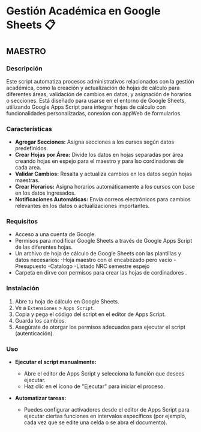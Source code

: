 # Gestión Académica en Google Sheets 📋
## MAESTRO
### Descripción

Este script automatiza procesos administrativos relacionados con la gestión académica, como la creación y actualización de hojas de cálculo para diferentes áreas, validación de cambios en datos, y asignación de horarios o secciones. 
Está diseñado para usarse en el entorno de Google Sheets, utilizando Google Apps Script para integrar hojas de cálculo con funcionalidades personalizadas, conexion con appWeb de formularios.

### Características

- **Agregar Secciones:** Asigna secciones a los cursos según datos predefinidos.
- **Crear Hojas por Área:** Divide los datos en hojas separadas por área creando hojas en espejo para el maestro y para lso cordinadores de cada area.
- **Validar Cambios:** Resalta y actualiza cambios en los datos según hojas maestras.
- **Crear Horarios:** Asigna horarios automáticamente a los cursos con base en los datos ingresados.
- **Notificaciones Automáticas:** Envia correos electrónicos para cambios relevantes en los datos o actualizaciones importantes.

### Requisitos

- Acceso a una cuenta de Google.
- Permisos para modificar Google Sheets a través de Google Apps Script de las diferentes hojas.
- Un archivo de hoja de cálculo de Google Sheets con las plantillas y datos necesarios:
    -Hoja maestro con el encabezado pero vacio
    -Presupuesto
    -Catalogo
    -Listado NRC semestre espejo
- Carpeta en dirve con permisos para crear las hojas de cordinadores
.

### Instalación

1. Abre tu hoja de cálculo en Google Sheets.
2. Ve a `Extensiones` > `Apps Script`.
3. Copia y pega el código del script en el editor de Apps Script.
4. Guarda los cambios.
5. Asegúrate de otorgar los permisos adecuados para ejecutar el script (autenticación).

### Uso

- **Ejecutar el script manualmente:**
  - Abre el editor de Apps Script y selecciona la función que desees ejecutar.
  - Haz clic en el ícono de "Ejecutar" para iniciar el proceso.

- **Automatizar tareas:**
  - Puedes configurar activadores desde el editor de Apps Script para ejecutar ciertas funciones en intervalos específicos (por ejemplo, cada vez que se edite una celda o se abra el documento).


